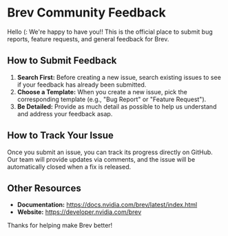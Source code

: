 # Brev Community Feedback

Hello (: We're happy to have you!! This is the official place to submit bug reports, feature requests, and general feedback for Brev.

## How to Submit Feedback

1.  **Search First:** Before creating a new issue, search existing issues to see if your feedback has already been submitted.
2.  **Choose a Template:** When you create a new issue, pick the corresponding template (e.g., "Bug Report" or "Feature Request").
3.  **Be Detailed:** Provide as much detail as possible to help us understand and address your feedback asap.

## How to Track Your Issue

Once you submit an issue, you can track its progress directly on GitHub. Our team will provide updates via comments, and the issue will be automatically closed when a fix is released.

## Other Resources

* **Documentation:** https://docs.nvidia.com/brev/latest/index.html
* **Website:** https://developer.nvidia.com/brev

Thanks for helping make Brev better!
